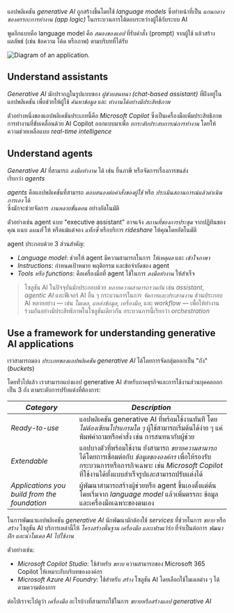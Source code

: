 
แอปพลิเคชัน _generative AI_ ถูกสร้างขึ้นโดยใช้ _language models_ ซึ่งทำหน้าที่เป็น _แกนกลางของตรรกะการทำงาน (app logic)_ ในกระบวนการโต้ตอบระหว่างผู้ใช้กับระบบ AI

พูดอีกแบบคือ language model คือ _สมองของแอป_ ที่รับคำสั่ง (prompt) จากผู้ใช้ แล้วสร้างผลลัพธ์ (เช่น ข้อความ โค้ด หรือภาพ) ตามบริบทที่ได้รับ

![Diagram of an application.](https://learn.microsoft.com/en-us/training/wwl-data-ai/get-started-generative-ai-azure/media/application-logic-image.png)

## Understand assistants

_Generative AI_ มักปรากฏในรูปแบบของ _ผู้ช่วยสนทนา (chat-based assistant)_ ที่ฝังอยู่ในแอปพลิเคชัน เพื่อช่วยให้ผู้ใช้ _ค้นหาข้อมูล_ และ _ทำงานได้อย่างมีประสิทธิภาพ_

ตัวอย่างหนึ่งของแอปพลิเคชันประเภทนี้คือ _Microsoft Copilot_ ซึ่งเป็นเครื่องมือเพิ่มประสิทธิภาพการทำงานที่ขับเคลื่อนด้วย AI Copilot ออกแบบมาเพื่อ _ยกระดับประสบการณ์การทำงาน_ โดยให้ความช่วยเหลือแบบ _real-time intelligence_

## Understand agents

_Generative AI_ ที่สามารถ _ลงมือทำงาน_ ได้ เช่น ยื่นภาษี หรือจัดการเรื่องการขนส่ง  
เรียกว่า _agents_

_agents_ คือแอปพลิเคชันที่สามารถ _ตอบสนองต่อคำสั่งของผู้ใช้_ หรือ _ประเมินสถานการณ์แล้วดำเนินการเอง_ ได้  
ซึ่งมักจะช่วยจัดการ _งานหลายขั้นตอน_ อย่างอัตโนมัติ

ตัวอย่างเช่น agent แบบ "executive assistant" อาจแจ้ง _สถานที่ของการประชุม_ จากปฏิทินของคุณ แนบ _แผนที่_ ให้ หรือแม้แต่จอง _แท็กซี่_ หรือบริการ _rideshare_ ให้คุณโดยอัตโนมัติ

agent ประกอบด้วย 3 ส่วนสำคัญ:

- _Language model_: ช่วยให้ agent มีความสามารถในการ _ให้เหตุผล_ และ _เข้าใจภาษา_
- _Instructions_: กำหนดเป้าหมาย พฤติกรรม และข้อจำกัดของ agent
- _Tools หรือ functions_: คือเครื่องมือที่ agent ใช้ในการ _ลงมือทำงาน_ ให้สำเร็จ

> โซลูชัน AI ในปัจจุบันมักประกอบด้วย _หลายความสามารถรวมกัน_ เช่น _assistant_, _agentic AI_ และฟีเจอร์ AI อื่น ๆ กระบวนการในการ _จัดการและประสานงาน_ ส่วนประกอบ AI หลายอย่าง — เช่น _โมเดล_, _แหล่งข้อมูล_, _เครื่องมือ_, และ _workflow_ — เพื่อให้ทำงานร่วมกันอย่างมีประสิทธิภาพในโซลูชันเดียวกัน กระบวนการนี้เรียกว่า _orchestration_

## Use a framework for understanding generative AI applications

เราสามารถมอง _ประเภทของแอปพลิเคชัน generative AI_ ได้โดยการจัดกลุ่มออกเป็น "ถัง" (_buckets_)

โดยทั่วไปแล้ว เราสามารถแบ่งแอป generative AI สำหรับภาคธุรกิจและการใช้งานส่วนบุคคลออกเป็น 3 ถัง ตามระดับการปรับแต่งที่ต้องการ:

| _Category_                                   | _Description_                                                                                                                                                                                               |
| -------------------------------------------- | ----------------------------------------------------------------------------------------------------------------------------------------------------------------------------------------------------------- |
| _Ready-to-use_                               | แอปพลิเคชัน generative AI ที่พร้อมใช้งานทันที โดย _ไม่ต้องเขียนโปรแกรมใด ๆ_ ผู้ใช้สามารถเริ่มต้นได้ง่าย ๆ แค่พิมพ์คำถามหรือคำสั่ง เช่น การสนทนากับผู้ช่วย                                                   |
| _Extendable_                                 | แอปบางตัวที่พร้อมใช้งาน ยังสามารถ _ขยายความสามารถ_ ได้โดยการเชื่อมต่อกับ _ข้อมูลขององค์กร_ เพื่อให้รองรับกระบวนการหรือภารกิจเฉพาะ เช่น _Microsoft Copilot_ ที่ใช้งานได้ทั้งแบบสำเร็จรูปและสามารถปรับแต่งได้ |
| _Applications you build from the foundation_ | ผู้พัฒนาสามารถสร้างผู้ช่วยหรือ agent ขึ้นเองตั้งแต่ต้น โดยเริ่มจาก _language model_ แล้วเพิ่มตรรกะ ข้อมูล และเครื่องมือเฉพาะของตนเอง                                                                        |

ในการพัฒนาแอปพลิเคชัน _generative AI_ นักพัฒนามักต้องใช้ _services_ ที่ช่วยในการ _ขยาย_ หรือ _สร้าง_ โซลูชัน AI บริการเหล่านี้ให้ _โครงสร้างพื้นฐาน เครื่องมือ และเฟรมเวิร์ก_ ที่จำเป็นต่อการ _พัฒนา ฝึก และนำโมเดล AI ไปใช้งาน_

ตัวอย่างเช่น:

- _Microsoft Copilot Studio_: ใช้สำหรับ _ขยาย_ ความสามารถของ Microsoft 365 Copilot ให้เหมาะกับบริบทขององค์กร 
- _Microsoft Azure AI Foundry_: ใช้สำหรับ _สร้าง_ โซลูชัน AI โดยเลือกใช้โมเดลต่าง ๆ ได้ตามความต้องการ

ต่อไปเราจะไปดูว่า _เครื่องมือ_ อะไรบ้างที่สามารถใช้ในการ _ขยายหรือสร้างแอป generative AI_